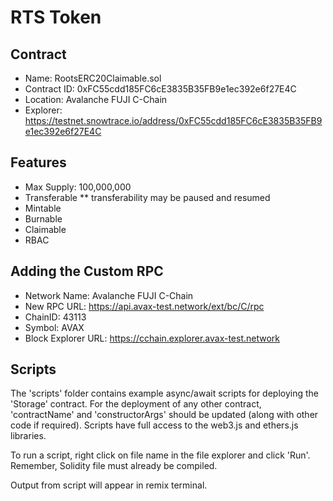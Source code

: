 # RTS Token

## Contract
- Name: RootsERC20Claimable.sol
- Contract ID: 0xFC55cdd185FC6cE3835B35FB9e1ec392e6f27E4C
- Location: Avalanche FUJI C-Chain
- Explorer: https://testnet.snowtrace.io/address/0xFC55cdd185FC6cE3835B35FB9e1ec392e6f27E4C

## Features
- Max Supply: 100,000,000
- Transferable ** transferability may be paused and resumed
- Mintable
- Burnable
- Claimable
- RBAC


## Adding the Custom RPC
- Network Name: Avalanche FUJI C-Chain
- New RPC URL: https://api.avax-test.network/ext/bc/C/rpc
- ChainID: 43113
- Symbol: AVAX
- Block Explorer URL: https://cchain.explorer.avax-test.network


## Scripts
The 'scripts' folder contains example async/await scripts for deploying the 'Storage' contract.
For the deployment of any other contract, 'contractName' and 'constructorArgs' should be updated (along with other code if required). 
Scripts have full access to the web3.js and ethers.js libraries.

To run a script, right click on file name in the file explorer and click 'Run'. Remember, Solidity file must already be compiled.

Output from script will appear in remix terminal.
